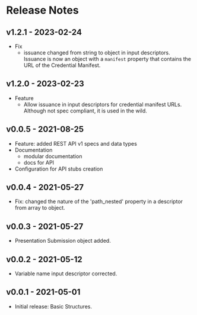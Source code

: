 # Release Notes

## v1.2.1 - 2023-02-24
- Fix
    - issuance changed from string to object in input descriptors. Issuance is now an object with a `manifest` property that contains the URL of the Credential Manifest.

## v1.2.0 - 2023-02-23
- Feature
  - Allow issuance in input descriptors for credential manifest URLs. Although not spec compliant, it is used in the wild.

## v0.0.5 - 2021-08-25
- Feature: added REST API v1 specs and data types
- Documentation 
  - modular documentation
  - docs for API
- Configuration for API stubs creation

## v0.0.4 - 2021-05-27
- Fix: changed the nature of the 'path_nested' property in a descriptor from array to object.

## v0.0.3 - 2021-05-27
- Presentation Submission object added.

## v0.0.2 - 2021-05-12
- Variable name input descriptor corrected.

## v0.0.1 - 2021-05-01
- Initial release: Basic Structures.
